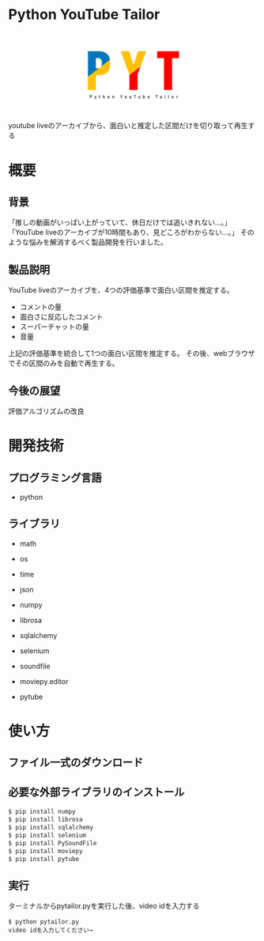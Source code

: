 # Python YouTube Tailor
<img src="pytailor.png">
youtube liveのアーカイブから、面白いと推定した区間だけを切り取って再生する

# 概要

## 背景
「推しの動画がいっぱい上がっていて、休日だけでは追いきれない…。」
「YouTube liveのアーカイブが10時間もあり、見どころがわからない…。」
そのような悩みを解消するべく製品開発を行いました。

## 製品説明
YouTube liveのアーカイブを、4つの評価基準で面白い区間を推定する。

- コメントの量
- 面白さに反応したコメント
- スーパーチャットの量
- 音量

上記の評価基準を統合して1つの面白い区間を推定する。
その後、webブラウザでその区間のみを自動で再生する。

## 今後の展望
評価アルゴリズムの改良

# 開発技術
## プログラミング言語
- python

## ライブラリ
- math
- os
- time
- json

- numpy
- librosa
- sqlalchemy
- selenium
- soundfile
- moviepy.editor
- pytube

# 使い方
## ファイル一式のダウンロード

## 必要な外部ライブラリのインストール
```
$ pip install numpy
$ pip install librosa
$ pip install sqlalchemy
$ pip install selenium
$ pip install PySoundFile
$ pip install moviepy
$ pip install pytube
```

## 実行
ターミナルからpytailor.pyを実行した後、video idを入力する

```
$ python pytailor.py
video idを入力してください→
```
